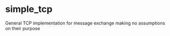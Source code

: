 # simple_tcp
General TCP implementation for message exchange making no assumptions on their purpose
